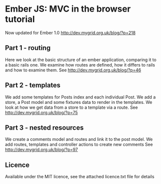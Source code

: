 Ember JS: MVC in the browser tutorial
=====================================

Now updated for Ember 1.0 http://dev.mygrid.org.uk/blog/?p=218

Part 1 - routing
----------------

Here we look at the basic structure of an ember application, comparing it to a
basic rails one. We examine how routes are defined, how it differs to rails and 
how to examine them. See http://dev.mygrid.org.uk/blog/?p=46

Part 2 - templates
------------------

We add some templates for Posts index and each individual Post. We add a store,
a Post model and some fixtures data to render in the templates. We look at how
we get data from a store to a template via a route. See http://dev.mygrid.org.uk/blog/?p=75

Part 3 - nested resources
------------------

We create a comments model and routes and link it to the post model. We add routes, templates
and controller actions to create new comments
See http://dev.mygrid.org.uk/blog/?p=97

Licence
-------
Available under the MIT licence, see the attached licence.txt file for details
